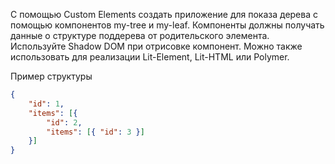 С помощью Custom Elements создать приложение для показа дерева с помощью компонентов my-tree и my-leaf. Компоненты должны получать данные о структуре поддерева от родительского элемента. Используйте Shadow DOM при отрисовке компонент. Можно также использовать для реализации Lit-Element, Lit-HTML или Polymer.

Пример структуры
```json
{
    "id": 1,
    "items": [{
        "id": 2,
        "items": [{ "id": 3 }]
    }]
}
```